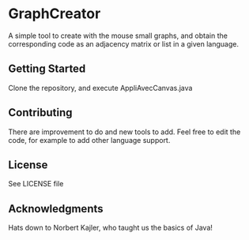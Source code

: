 # GraphCreator

A simple tool to create with the mouse small graphs, and obtain the corresponding code as an adjacency matrix or list in a given language.

## Getting Started

Clone the repository, and execute AppliAvecCanvas.java

## Contributing

There are improvement to do and new tools to add. Feel free to edit the code, for example to add other language support.

## License

See LICENSE file

## Acknowledgments

Hats down to Norbert Kajler, who taught us the basics of Java!

